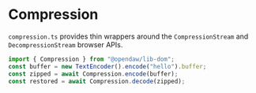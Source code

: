 # Compression

`compression.ts` provides thin wrappers around the `CompressionStream` and
`DecompressionStream` browser APIs.

```ts
import { Compression } from "@opendaw/lib-dom";
const buffer = new TextEncoder().encode("hello").buffer;
const zipped = await Compression.encode(buffer);
const restored = await Compression.decode(zipped);
```

